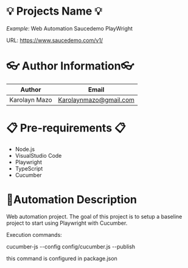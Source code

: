 # 💡 Projects Name 💡

_Example_: Web Automation Saucedemo PlayWright 

URL: https://www.saucedemo.com/v1/ 


# 👓 Author Information👓
|Author|Email|
|--|--|
| Karolayn Mazo |Karolaynmazo@gmail.com|

# 📋 Pre-requirements 📋

- Node.js
- VisualStudio Code
- Playwright
- TypeScript
- Cucumber

# 🎨Automation Description

Web automation project.
The goal of this project is to setup a baseline project to start using Playwright with Cucumber. 

Execution commands: 

cucumber-js --config config/cucumber.js --publish

this command is configured in package.json

